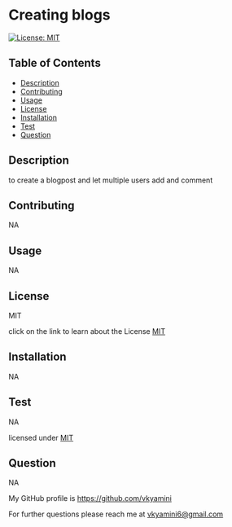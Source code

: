 
# Creating blogs
    
[![License: MIT](https://img.shields.io/badge/License-MIT-yellow.svg)](https://opensource.org/licenses/MIT) 

## Table of Contents
  
  - [Description](#Description)
  - [Contributing](#Contributing)
  - [Usage](#Usage)
  - [License](#License)
  - [Installation](#Installation)
  - [Test](#Test)
  - [Question](#Question)
  
  ## Description
  to create a blogpost and let multiple users add and comment
  
  ## Contributing
  NA
  
  ## Usage
  NA
  
  ## License
  MIT
  
  click on the link to learn about the License [MIT](https://chooselicense.com/licenses/mit)
  
  ## Installation
  NA
  
  ## Test
  NA
  
  licensed under [MIT](https://chooselicense.com/licenses/mit)
  
  ## Question
  NA
    
  My GitHub profile is https://github.com/vkyamini
    
  
  For further questions please reach me at vkyamini6@gmail.com
  